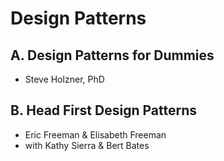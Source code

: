 # Design Patterns

## A. Design Patterns for Dummies
- Steve Holzner, PhD

## B. Head First Design Patterns
- Eric Freeman & Elisabeth Freeman
- with Kathy Sierra & Bert Bates
